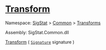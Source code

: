 # [Transform](./EndpointExtraction-100663588.md)

Namespace: [SigStat]() > [Common](./../../README.md) > [Transforms](./../README.md)

Assembly: SigStat.Common.dll

[Transform](./EndpointExtraction-100663588.md) ( [`Signature`](./../../Signature.md) signature )	
